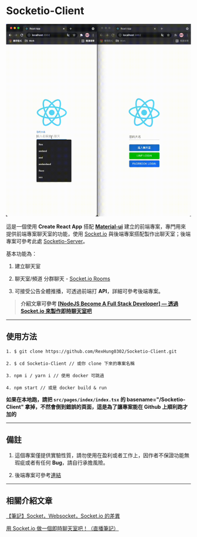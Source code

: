 # Socketio-Client

![Socket.io Chat Room Demo](/demo.gif)

這是一個使用 **Create React App** 搭配 **[Material-ui](https://material-ui.com/)** 建立的前端專案，專門用來提供前端專案聊天室的功能，使用 [Socket.io](https://socket.io/) 與後端專案搭配製作出聊天室；後端專案可參考此處 [Socketio-Server](https://github.com/RexHung0302/Socketio-Server)。

基本功能為：

1. 建立聊天室

2. 聊天室/頻道 分群聊天 - [Socket.io Rooms](https://socket.io/docs/v4/rooms/#default-room)

3. 可接受公告全體推播，可透過前端打 **API**，詳細可參考後端專案。

> **介紹文章可參考 [[NodeJS Become A Full Stack Developer] — 透過 Socket.io 來製作即時聊天室吧](https://rexhung0302.github.io/2021/10/01/20211001/#more)**

---

## 使用方法

```
1. $ git clone https://github.com/RexHung0302/Socketio-Client.git

2. $ cd Socketio-Client // 或你 clone 下來的專案名稱

3. npm i / yarn i // 使用 docker 可跳過

4. npm start // 或是 docker build & run
```

**如果在本地跑，請把 `src/pages/index/index.tsx` 的 basename="/Socketio-Client" 拿掉，不然會倒到錯誤的頁面，這是為了讓專案能在 Github 上順利跑才加的**

---

## 備註

1. 這個專案僅提供實驗性質，請勿使用在盈利或者工作上，因作者不保證功能無瑕疵或者有任何 **Bug**，請自行承擔風險。

2. 後端專案可參考[連結](https://github.com/RexHung0302/Socketio-Server)

---

## 相關介紹文章

[【筆記】Socket，Websocket，Socket.io 的差異](https://leesonhsu.blogspot.com/2018/07/socketwebsocketsocketio.html)

[用 Socket.io 做一個即時聊天室吧！（直播筆記）](https://creativecoding.in/2020/03/25/%E7%94%A8-socket-io-%E5%81%9A%E4%B8%80%E5%80%8B%E5%8D%B3%E6%99%82%E8%81%8A%E5%A4%A9%E5%AE%A4%E5%90%A7%EF%BC%81%EF%BC%88%E7%9B%B4%E6%92%AD%E7%AD%86%E8%A8%98%EF%BC%89/)
